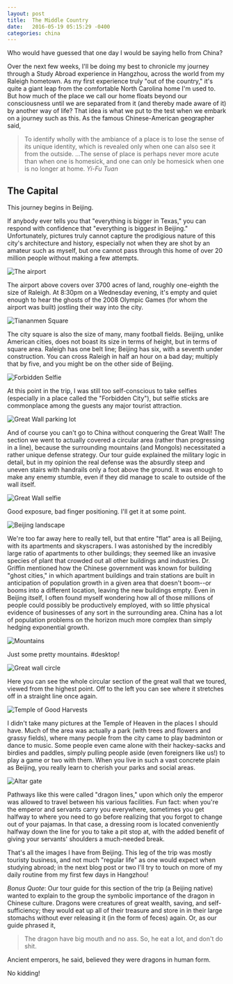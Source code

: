```yaml
---
layout: post
title:  The Middle Country
date:   2016-05-19 05:15:29 -0400
categories: china
---
```

Who would have guessed that one day I would be saying hello from China?

Over the next few weeks, I'll be doing my best to chronicle my journey through a Study Abroad experience in Hangzhou, across the world from my Raleigh hometown. As my first experience truly "out of the country," it's quite a giant leap from the comfortable North Carolina home I'm used to. But how much of the place we call our home floats beyond our consciousness until we are separated from it (and thereby made aware of it) by another way of life? That idea is what we put to the test when we embark on a journey such as this. As the famous Chinese-American geographer said, 

> To identify wholly with the ambiance of a place is to lose the sense of its unique identity, which is revealed only when one can also see it from the outside. ...The sense of place is perhaps never more acute than when one is homesick, and one can only be homesick when one is no longer at home. <cite>Yi-Fu Tuan</cite>

## The Capital

This journey begins in Beijing. 

If anybody ever tells you that "everything is bigger in Texas," you can respond with confidence that "everything is bigg*est* in Beijing." Unfortunately, pictures truly cannot capture the prodigious nature of this city's architecture and history, especially not when they are shot by an amateur such as myself, but one cannot pass through this home of over 20 million people without making a few attempts.

![The airport](/assets/images/2016/05/P_20160511_080002-2.jpg)

The airport above covers over 3700 acres of land, roughly one-eighth the size of Raleigh. At 8:30pm on a Wednesday evening, it's empty and quiet enough to hear the ghosts of the 2008 Olympic Games (for whom the airport was built) jostling their way into the city. 

![Tiananmen Square](/assets/images/2016/05/P_20160512_085211.jpg)

The city square is also the size of many, many football fields. Beijing, unlike American cities, does not boast its size in terms of height, but in terms of square area. Raleigh has one belt line; Beijing has six, with a seventh under construction. You can cross Raleigh in half an hour on a bad day; multiply that by five, and you might be on the other side of Beijing. 

![Forbidden Selfie](/assets/images/2016/05/P_20160512_093954.jpg)

At this point in the trip, I was still too self-conscious to take selfies (especially in a place called the "Forbidden City"), but selfie sticks are commonplace among the guests any major tourist attraction.

![Great Wall parking lot](/assets/images/2016/05/P_20160512_135151-1.jpg)

And of course you can't go to China without conquering the Great Wall! The section we went to actually covered a circular area (rather than progressing in a line), because the surrounding mountains (and Mongols) necessitated a rather unique defense strategy. Our tour guide explained the military logic in detail, but in my opinion the real defense was the absurdly steep and uneven stairs with handrails only a foot above the ground. It was enough to make any enemy stumble, even if they did manage to scale to outside of the wall itself.

![Great Wall selfie](/assets/images/2016/05/P_20160512_141123_BF.jpg)

Good exposure, bad finger positioning. I'll get it at some point.

![Beijing landscape](/assets/images/2016/05/P_20160512_142857.jpg)

We're too far away here to really tell, but that entire "flat" area is all Beijing, with its apartments and skyscrapers. I was astonished by the incredibly large ratio of apartments to other buildings; they seemed like an invasive species of plant that crowded out all other buildings and industries. Dr. Griffin mentioned how the Chinese government was known for building "ghost cities," in which apartment buildings and train stations are built in anticipation of population growth in a given area that doesn't boom--or booms into a different location, leaving the new buildings empty. Even in Beijing itself, I often found myself wondering how all of those millions of people could possibly be productively employed, with so little physical evidence of businesses of any sort in the surrounding area. China has a lot of population problems on the horizon much more complex than simply hedging exponential growth. 

![Mountains](/assets/images/2016/05/P_20160512_143704-1.jpg)

Just some pretty mountains. #desktop!

![Great wall circle](/assets/images/2016/05/P_20160512_143933.jpg)

Here you can see the whole circular section of the great wall that we toured, viewed from the highest point. Off to the left you can see where it stretches off in a straight line once again. 

![Temple of Good Harvests](/assets/images/2016/05/P_20160513_092511.jpg)

I didn't take many pictures at the Temple of Heaven in the places I should have. Much of the area was actually a park (with trees and flowers and grassy fields), where many people from the city came to play badminton or dance to music. Some people even came alone with their hackey-sacks and birdies and paddles, simply pulling people aside (even foreigners like us!) to play a game or two with them. When you live in such a vast concrete plain as Beijing, you really learn to cherish your parks and social areas.

![Altar gate](/assets/images/2016/05/P_20160513_094000.jpg)

Pathways like this were called "dragon lines," upon which only the emperor was allowed to travel between his various facilities. Fun fact: when you're the emperor and servants carry you everywhere, sometimes you get halfway to where you need to go before realizing that you forgot to change out of your pajamas. In that case, a dressing room is located conveniently halfway down the line for you to take a pit stop at, with the added benefit of giving your servants' shoulders a much-needed break. 

That's all the images I have from Beijing. This leg of the trip was mostly touristy business, and not much "regular life" as one would expect when studying abroad; in the next blog post or two I'll try to touch on more of my daily routine from my first few days in Hangzhou!

*Bonus Quote*: Our tour guide for this section of the trip (a Beijing native) wanted to explain to the group the symbolic importance of the dragon in Chinese culture. Dragons were creatures of great wealth, saving, and self-sufficiency; they would eat up all of their treasure and store in in their large stomachs without ever releasing it (in the form of feces) again. Or, as our guide phrased it,

> The dragon have big mouth and no ass. So, he eat a lot, and don't do shit.

Ancient emperors, he said, believed they were dragons in human form. 

No kidding!
